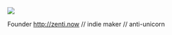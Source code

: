 <img src="[https://pbs.twimg.com/profile_banners/14987953/1737005466/1500x500](https://pbs.twimg.com/profile_banners/14987953/1738711442/1500x500](https://pbs.twimg.com/profile_banners/14987953/1738711442/1500x500)">

Founder http://zenti.now // indie maker // anti-unicorn
